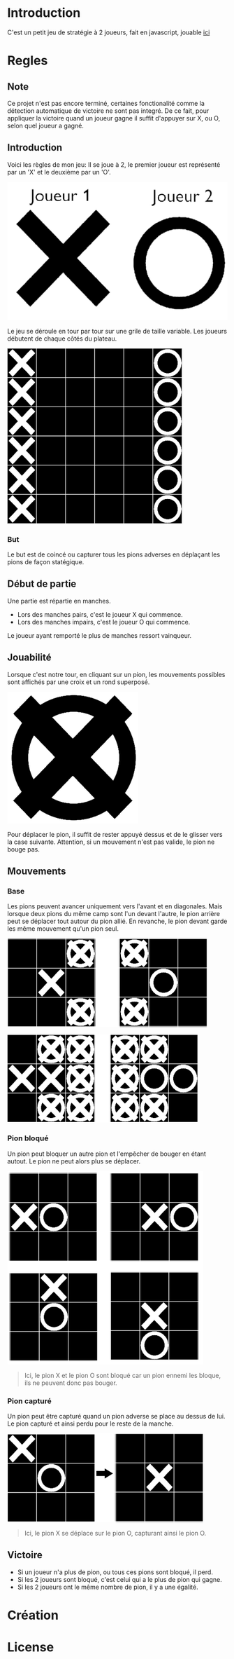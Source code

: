 # Introduction
C'est un petit jeu de stratégie à 2 joueurs, fait en javascript, jouable [ici](https://deadmall0w.github.io/Mon-jeu-Internet/)

# Regles
## Note
Ce projet n'est pas encore terminé, certaines fonctionalité comme la détection automatique de victoire ne sont pas integré. De ce fait, pour appliquer la victoire quand un joueur gagne il suffit d'appuyer sur X, ou O, selon quel joueur a gagné.
## Introduction
Voici les règles de mon jeu:
Il se joue à 2, le premier joueur est représenté par un 'X' et le deuxième par un 'O'.

![X](Img/Regles/players.png)

Le jeu se déroule en tour par tour sur une grile de taille variable.
Les joueurs débutent de chaque côtés du plateau.

![Image début de partie](Img/Regles/shema_debut_partie.png) 
### But
Le but est de coincé ou capturer tous les pions adverses en déplaçant les pions de façon statégique.

## Début de partie
Une partie est répartie en manches.
- Lors des manches pairs, c'est le joueur X qui commence.
- Lors des manches impairs, c'est le joueur O qui commence.

Le joueur ayant remporté le plus de manches ressort vainqueur.

## Jouabilité
Lorsque c'est notre tour, en cliquant sur un pion, les mouvements possibles sont affichés par une croix et un rond superposé.

![Image pion mouvement](Img/Regles/possible_move_black.png)

Pour déplacer le pion, il suffit de rester appuyé dessus et de le glisser vers la case suivante. Attention, si un mouvement n'est pas valide, le pion ne bouge pas.

## Mouvements
### Base
Les pions peuvent avancer uniquement vers l'avant et en diagonales. Mais lorsque deux pions du même camp sont l'un devant l'autre, le pion arrière peut se déplacer tout autour du pion allié. En revanche, le pion devant garde les même mouvement qu'un pion seul.

![Pion seul](Img/Regles/mouvement_seul.png)


![Pion avec allié](Img/Regles/mouvement_pion_allie2.png)


### Pion bloqué
Un pion peut bloquer un autre pion et l'empêcher de bouger en étant autout. Le pion ne peut alors plus se déplacer.

![Pion bloqué](Img/Regles/pion_bloque.png)

> Ici, le pion X et le pion O sont bloqué car un pion ennemi les bloque, ils ne peuvent donc pas bouger.

### Pion capturé
Un pion peut être capturé quand un pion adverse se place au dessus de lui. Le pion capturé et ainsi perdu pour le reste de la manche.
 
![Pion bloqué](Img/Regles/pion_capture.png)

> Ici, le pion X se déplace sur le pion O, capturant ainsi le pion O.


## Victoire
- Si un joueur n'a plus de pion, ou tous ces pions sont bloqué, il perd.
- Si les 2 joueurs sont bloqué, c'est celui qui a le plus de pion qui gagne.
- Si les 2 joueurs ont le même nombre de pion, il y a une égalité.

# Création

# License


 
